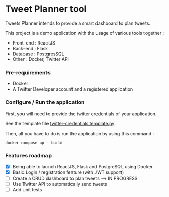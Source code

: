 # Tweet Planner tool

Tweets Planner intends to provide a smart dashboard to plan tweets. 

This project is a demo application with the usage of various tools together :

- Front-end : ReactJS
- Back-end : Flask 
- Database : PostgresSQL
- Other : Docker, Twitter API

### Pre-requirements

- Docker
- A Twitter Developer account and a registered application

### Configure / Run the application

First, you will need to provide the twitter credentials of your application.

See the template file [twitter-credentials.template.py](backend/twitter-credentials.template.py)

Then, all you have to do is run the application by using this command :

```
docker-compose up --build
```

### Features roadmap

- [X] Being able to launch ReactJS, Flask and PostgreSQL using Docker
- [X] Basic Login / registration feature (with JWT support) 
- [ ] Create a CRUD dashboard to plan tweets --> IN PROGRESS
- [ ] Use Twitter API to automatically send tweets
- [ ] Add unit tests
